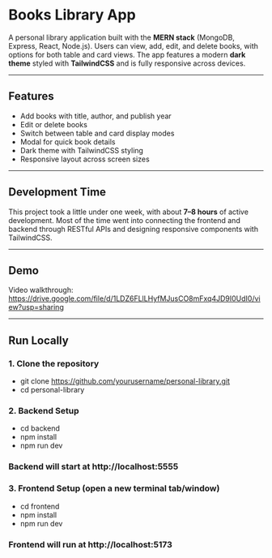 # Books Library App  

A personal library application built with the **MERN stack** (MongoDB, Express, React, Node.js). Users can view, add, edit, and delete books, with options for both table and card views. The app features a modern **dark theme** styled with **TailwindCSS** and is fully responsive across devices.  

---

## Features  
- Add books with title, author, and publish year  
- Edit or delete books  
- Switch between table and card display modes  
- Modal for quick book details  
- Dark theme with TailwindCSS styling  
- Responsive layout across screen sizes  

---

## Development Time  
This project took a little under one week, with about **7–8 hours** of active development. Most of the time went into connecting the frontend and backend through RESTful APIs and designing responsive components with TailwindCSS.  

---

## Demo  
Video walkthrough: https://drive.google.com/file/d/1LDZ6FLlLHyfMJusCO8mFxq4JD9I0UdI0/view?usp=sharing

---

## Run Locally  

### 1. Clone the repository
- git clone https://github.com/yourusername/personal-library.git
- cd personal-library

### 2. Backend Setup
- cd backend
- npm install
- npm run dev
### Backend will start at http://localhost:5555

### 3. Frontend Setup (open a new terminal tab/window)
- cd frontend
- npm install
- npm run dev
### Frontend will run at http://localhost:5173

